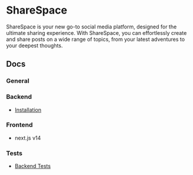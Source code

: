 
# ShareSpace

ShareSpace is your new go-to social media platform, designed for the ultimate sharing experience. With ShareSpace, you can effortlessly create and share posts on a wide range of topics, from your latest adventures to your deepest thoughts. 

## Docs

### General


### Backend

- [Installation](docs/backend/installation.md)

### Frontend
- next.js v14

### Tests

- [Backend Tests](docs/backend/tests.md)
